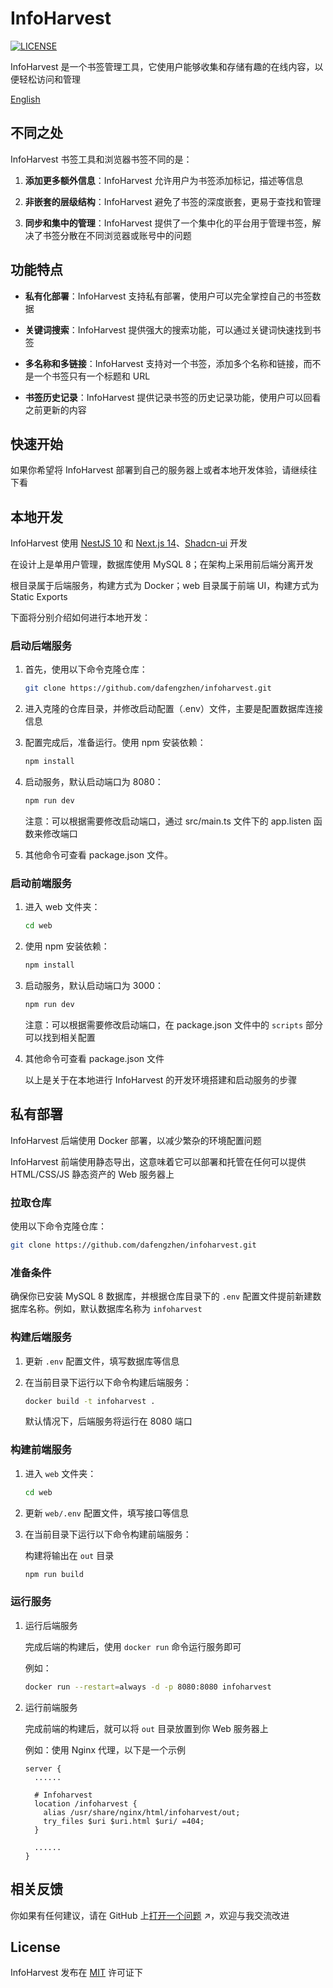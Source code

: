 # InfoHarvest

[![LICENSE](https://img.shields.io/github/license/dafengzhen/infoharvest)](https://github.com/dafengzhen/infoharvest/blob/main/LICENSE)

InfoHarvest 是一个书签管理工具，它使用户能够收集和存储有趣的在线内容，以便轻松访问和管理

[English](./README.md)

## 不同之处

InfoHarvest 书签工具和浏览器书签不同的是：

1. **添加更多额外信息**：InfoHarvest 允许用户为书签添加标记，描述等信息

2. **非嵌套的层级结构**：InfoHarvest 避免了书签的深度嵌套，更易于查找和管理

3. **同步和集中的管理**：InfoHarvest 提供了一个集中化的平台用于管理书签，解决了书签分散在不同浏览器或账号中的问题

## 功能特点

- **私有化部署**：InfoHarvest 支持私有部署，使用户可以完全掌控自己的书签数据

- **关键词搜索**：InfoHarvest 提供强大的搜索功能，可以通过关键词快速找到书签

- **多名称和多链接**：InfoHarvest 支持对一个书签，添加多个名称和链接，而不是一个书签只有一个标题和 URL

- **书签历史记录**：InfoHarvest 提供记录书签的历史记录功能，使用户可以回看之前更新的内容

## 快速开始

如果你希望将 InfoHarvest 部署到自己的服务器上或者本地开发体验，请继续往下看

## 本地开发

InfoHarvest 使用 [NestJS 10](https://nestjs.com) 和 [Next.js 14](https://nextjs.org)、[Shadcn-ui](https://ui.shadcn.com) 开发

在设计上是单用户管理，数据库使用 MySQL 8；在架构上采用前后端分离开发

根目录属于后端服务，构建方式为 Docker；web 目录属于前端 UI，构建方式为 Static Exports

下面将分别介绍如何进行本地开发：

### 启动后端服务

1. 首先，使用以下命令克隆仓库：

   ```bash
   git clone https://github.com/dafengzhen/infoharvest.git
   ```

2. 进入克隆的仓库目录，并修改启动配置（.env）文件，主要是配置数据库连接信息

3. 配置完成后，准备运行。使用 npm 安装依赖：

   ```bash
   npm install
   ```

4. 启动服务，默认启动端口为 8080：

   ```bash
   npm run dev
   ```

   注意：可以根据需要修改启动端口，通过 src/main.ts 文件下的 app.listen 函数来修改端口

5. 其他命令可查看 package.json 文件。

### 启动前端服务

1. 进入 web 文件夹：

   ```bash
   cd web
   ```

2. 使用 npm 安装依赖：

   ```bash
   npm install
   ```

3. 启动服务，默认启动端口为 3000：

   ```bash
   npm run dev
   ```

   注意：可以根据需要修改启动端口，在 package.json 文件中的 ```scripts``` 部分可以找到相关配置

4. 其他命令可查看 package.json 文件

   以上是关于在本地进行 InfoHarvest 的开发环境搭建和启动服务的步骤

## 私有部署

InfoHarvest 后端使用 Docker 部署，以减少繁杂的环境配置问题

InfoHarvest 前端使用静态导出，这意味着它可以部署和托管在任何可以提供 HTML/CSS/JS 静态资产的 Web 服务器上

### 拉取仓库

使用以下命令克隆仓库：

```bash
git clone https://github.com/dafengzhen/infoharvest.git
```

### 准备条件

确保你已安装 MySQL 8 数据库，并根据仓库目录下的 ```.env``` 配置文件提前新建数据库名称。例如，默认数据库名称为 ```infoharvest```

### 构建后端服务

1. 更新 ```.env``` 配置文件，填写数据库等信息

2. 在当前目录下运行以下命令构建后端服务：

   ```bash
   docker build -t infoharvest .
   ```

   默认情况下，后端服务将运行在 8080 端口

### 构建前端服务

1. 进入 ```web``` 文件夹：

   ```bash
   cd web
   ```

2. 更新 ```web/.env``` 配置文件，填写接口等信息

3. 在当前目录下运行以下命令构建前端服务：

   构建将输出在 `out` 目录

   ```bash
   npm run build
   ```

### 运行服务

1. 运行后端服务

   完成后端的构建后，使用 ```docker run``` 命令运行服务即可

   例如：
   
   ```bash
   docker run --restart=always -d -p 8080:8080 infoharvest
   ```

2. 运行前端服务

   完成前端的构建后，就可以将 `out` 目录放置到你 Web 服务器上
   
   例如：使用 Nginx 代理，以下是一个示例
   
   ```nginx
   server {
     ......
   
     # Infoharvest
     location /infoharvest {
       alias /usr/share/nginx/html/infoharvest/out;
       try_files $uri $uri.html $uri/ =404;
     }
   
     ......
   }
   ```

## 相关反馈

你如果有任何建议，请在 GitHub 上[打开一个问题](https://github.com/dafengzhen/infoharvest/issues) ↗，欢迎与我交流改进

## License

InfoHarvest 发布在 [MIT](https://opensource.org/licenses/MIT) 许可证下
